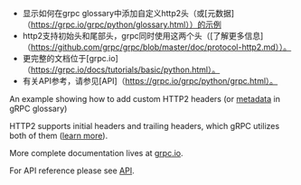 - 显示如何在grpc glossary中添加自定义http2头（或[元数据]（https://grpc.io/grpc/python/glossary.html））的示例
- http2支持初始头和尾部头，grpc同时使用这两个头（[了解更多信息]（https://github.com/grpc/grpc/blob/master/doc/protocol-http2.md））。
- 更完整的文档位于[grpc.io]（https://grpc.io/docs/tutorials/basic/python.html）。
- 有关API参考，请参见[API]（https://grpc.io/grpc/python/grpc.html）。


An example showing how to add custom HTTP2 headers (or [metadata](https://grpc.io/grpc/python/glossary.html) in gRPC glossary)


HTTP2 supports initial headers and trailing headers, which gRPC utilizes both of them ([learn more](https://github.com/grpc/grpc/blob/master/doc/PROTOCOL-HTTP2.md)).


More complete documentation lives at [grpc.io](https://grpc.io/docs/tutorials/basic/python.html).

For API reference please see [API](https://grpc.io/grpc/python/grpc.html).